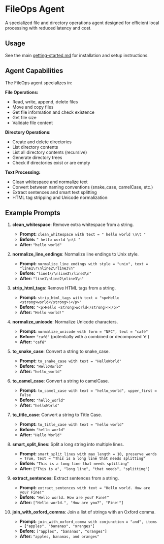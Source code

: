 # FileOps Agent

A specialized file and directory operations agent designed for efficient local processing with reduced latency and cost.

## Usage

See the main [getting-started.md](../ADK-getting-started.md) for installation and setup instructions.

## Agent Capabilities

The FileOps agent specializes in:

**File Operations:**
- Read, write, append, delete files
- Move and copy files
- Get file information and check existence
- Get file size
- Validate file content

**Directory Operations:**
- Create and delete directories
- List directory contents
- List all directory contents (recursive)
- Generate directory trees
- Check if directories exist or are empty

**Text Processing:**
- Clean whitespace and normalize text
- Convert between naming conventions (snake_case, camelCase, etc.)
- Extract sentences and smart text splitting
- HTML tag stripping and Unicode normalization


## Example Prompts

1. **clean_whitespace**: Remove extra whitespace from a string.
   - **Prompt:** `clean_whitespace with text = " hello world \n\t "`
   - **Before:** `" hello world \n\t "`
   - **After:** `"hello world"`

2. **normalize_line_endings**: Normalize line endings to Unix style.
   - **Prompt:** `normalize_line_endings with style = "unix", text = "line1\r\nline2\rline3\n"`
   - **Before:** `"line1\r\nline2\rline3\n"`
   - **After:** `"line1\nline2\nline3\n"`

3. **strip_html_tags**: Remove HTML tags from a string.
   - **Prompt:** `strip_html_tags with text = "<p>Hello <strong>world</strong>!</p>"`
   - **Before:** `"<p>Hello <strong>world</strong>!</p>"`
   - **After:** `"Hello world!"`

4. **normalize_unicode**: Normalize Unicode characters.
   - **Prompt:** `normalize_unicode with form = "NFC", text = "café"`
   - **Before:** `"café"` (potentially with a combined or decomposed 'é')
   - **After:** `"café"`

5. **to_snake_case**: Convert a string to snake_case.
   - **Prompt:** `to_snake_case with text = "HelloWorld"`
   - **Before:** `"HelloWorld"`
   - **After:** `"hello_world"`

6. **to_camel_case**: Convert a string to camelCase.
   - **Prompt:** `to_camel_case with text = "hello_world", upper_first = False`
   - **Before:** `"hello_world"`
   - **After:** `"helloWorld"`

7. **to_title_case**: Convert a string to Title Case.
   - **Prompt:** `to_title_case with text = "hello world"`
   - **Before:** `"hello world"`
   - **After:** `"Hello World"`

8. **smart_split_lines**: Split a long string into multiple lines.
   - **Prompt:** `smart_split_lines with max_length = 10, preserve_words = True, text = "This is a long line that needs splitting"`
   - **Before:** `"This is a long line that needs splitting"`
   - **After:** `["This is a", "long line", "that needs", "splitting"]`

9. **extract_sentences**: Extract sentences from a string.
   - **Prompt:** `extract_sentences with text = "Hello world. How are you? Fine!"`
   - **Before:** `"Hello world. How are you? Fine!"`
   - **After:** `["Hello world.", "How are you?", "Fine!"]`

10. **join_with_oxford_comma**: Join a list of strings with an Oxford comma.
    - **Prompt:** `join_with_oxford_comma with conjunction = "and", items = ["apples", "bananas", "oranges"]`
    - **Before:** `["apples", "bananas", "oranges"]`
    - **After:** `"apples, bananas, and oranges"`